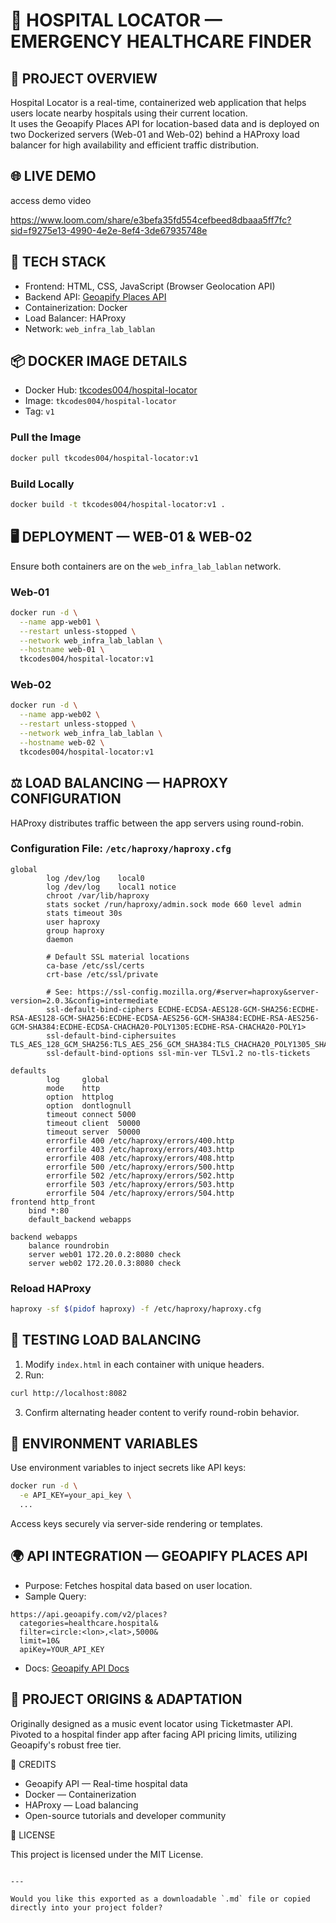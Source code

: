 
# 🏥 HOSPITAL LOCATOR — EMERGENCY HEALTHCARE FINDER

## 📍 PROJECT OVERVIEW

Hospital Locator is a real-time, containerized web application that helps users locate nearby hospitals using their current location.  
It uses the Geoapify Places API for location-based data and is deployed on two Dockerized servers (Web-01 and Web-02) behind a HAProxy load balancer for high availability and efficient traffic distribution.

## 🌐 LIVE DEMO
access demo video

https://www.loom.com/share/e3befa35fd554cefbeed8dbaaa5ff7fc?sid=f9275e13-4990-4e2e-8ef4-3de67935748e


## 🧱 TECH STACK

- Frontend: HTML, CSS, JavaScript (Browser Geolocation API)
- Backend API: [Geoapify Places API](https://apidocs.geoapify.com/)
- Containerization: Docker
- Load Balancer: HAProxy
- Network: `web_infra_lab_lablan`

## 📦 DOCKER IMAGE DETAILS

- Docker Hub: [tkcodes004/hospital-locator](https://hub.docker.com/repositories/tkcodes004)
- Image: `tkcodes004/hospital-locator`
- Tag: `v1`

### Pull the Image

```bash
docker pull tkcodes004/hospital-locator:v1
````

### Build Locally

```bash
docker build -t tkcodes004/hospital-locator:v1 .
```

## 🖥️ DEPLOYMENT — WEB-01 & WEB-02

Ensure both containers are on the `web_infra_lab_lablan` network.

### Web-01

```bash
docker run -d \
  --name app-web01 \
  --restart unless-stopped \
  --network web_infra_lab_lablan \
  --hostname web-01 \
  tkcodes004/hospital-locator:v1
```

### Web-02

```bash
docker run -d \
  --name app-web02 \
  --restart unless-stopped \
  --network web_infra_lab_lablan \
  --hostname web-02 \
  tkcodes004/hospital-locator:v1
```

## ⚖️ LOAD BALANCING — HAPROXY CONFIGURATION

HAProxy distributes traffic between the app servers using round-robin.

### Configuration File: `/etc/haproxy/haproxy.cfg`

```haproxy
global
        log /dev/log    local0
        log /dev/log    local1 notice
        chroot /var/lib/haproxy
        stats socket /run/haproxy/admin.sock mode 660 level admin
        stats timeout 30s
        user haproxy
        group haproxy
        daemon

        # Default SSL material locations
        ca-base /etc/ssl/certs
        crt-base /etc/ssl/private

        # See: https://ssl-config.mozilla.org/#server=haproxy&server-version=2.0.3&config=intermediate
        ssl-default-bind-ciphers ECDHE-ECDSA-AES128-GCM-SHA256:ECDHE-RSA-AES128-GCM-SHA256:ECDHE-ECDSA-AES256-GCM-SHA384:ECDHE-RSA-AES256-GCM-SHA384:ECDHE-ECDSA-CHACHA20-POLY1305:ECDHE-RSA-CHACHA20-POLY1>
        ssl-default-bind-ciphersuites TLS_AES_128_GCM_SHA256:TLS_AES_256_GCM_SHA384:TLS_CHACHA20_POLY1305_SHA256
        ssl-default-bind-options ssl-min-ver TLSv1.2 no-tls-tickets

defaults
        log     global
        mode    http
        option  httplog
        option  dontlognull
        timeout connect 5000
        timeout client  50000
        timeout server  50000
        errorfile 400 /etc/haproxy/errors/400.http
        errorfile 403 /etc/haproxy/errors/403.http
        errorfile 408 /etc/haproxy/errors/408.http
        errorfile 500 /etc/haproxy/errors/500.http
        errorfile 502 /etc/haproxy/errors/502.http
        errorfile 503 /etc/haproxy/errors/503.http
        errorfile 504 /etc/haproxy/errors/504.http
frontend http_front
    bind *:80
    default_backend webapps

backend webapps
    balance roundrobin
    server web01 172.20.0.2:8080 check
    server web02 172.20.0.3:8080 check

```

### Reload HAProxy

```bash
haproxy -sf $(pidof haproxy) -f /etc/haproxy/haproxy.cfg
```

## 🧪 TESTING LOAD BALANCING

1. Modify `index.html` in each container with unique headers.
2. Run:

```bash
curl http://localhost:8082
```

3. Confirm alternating header content to verify round-robin behavior.

## 🔐 ENVIRONMENT VARIABLES

Use environment variables to inject secrets like API keys:

```bash
docker run -d \
  -e API_KEY=your_api_key \
  ...
```

Access keys securely via server-side rendering or templates.

## 🌍 API INTEGRATION — GEOAPIFY PLACES API

* Purpose: Fetches hospital data based on user location.
* Sample Query:

```
https://api.geoapify.com/v2/places?
  categories=healthcare.hospital&
  filter=circle:<lon>,<lat>,5000&
  limit=10&
  apiKey=YOUR_API_KEY
```

* Docs: [Geoapify API Docs](https://apidocs.geoapify.com/)

## 🧭 PROJECT ORIGINS & ADAPTATION

Originally designed as a music event locator using Ticketmaster API.
Pivoted to a hospital finder app after facing API pricing limits, utilizing Geoapify's robust free tier.

🙏 CREDITS

* Geoapify API — Real-time hospital data
* Docker — Containerization
* HAProxy — Load balancing
* Open-source tutorials and developer community

📄 LICENSE

This project is licensed under the MIT License.

```

---

Would you like this exported as a downloadable `.md` file or copied directly into your project folder?
```
